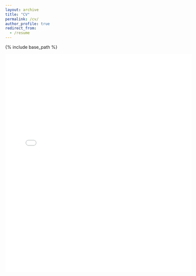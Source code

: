 ```yaml
---
layout: archive
title: "CV"
permalink: /cv/
author_profile: true
redirect_from:
  - /resume
---
```


{% include base_path %}

<embed src="{{ site.baseurl }}/files/Aman_Singhal_CV.pdf" width="600" height="700" type='application/pdf'>


